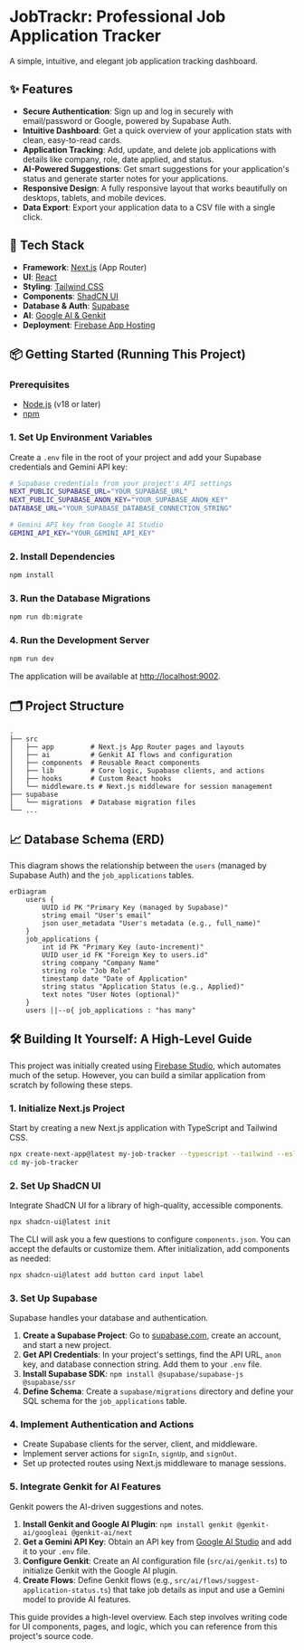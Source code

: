 # JobTrackr: Professional Job Application Tracker

A simple, intuitive, and elegant job application tracking dashboard.

## ✨ Features

- **Secure Authentication**: Sign up and log in securely with email/password or Google, powered by Supabase Auth.
- **Intuitive Dashboard**: Get a quick overview of your application stats with clean, easy-to-read cards.
- **Application Tracking**: Add, update, and delete job applications with details like company, role, date applied, and status.
- **AI-Powered Suggestions**: Get smart suggestions for your application's status and generate starter notes for your applications.
- **Responsive Design**: A fully responsive layout that works beautifully on desktops, tablets, and mobile devices.
- **Data Export**: Export your application data to a CSV file with a single click.

## 🚀 Tech Stack

- **Framework**: [Next.js](https://nextjs.org/) (App Router)
- **UI**: [React](https://react.dev/)
- **Styling**: [Tailwind CSS](https://tailwindcss.com/)
- **Components**: [ShadCN UI](https://ui.shadcn.com/)
- **Database & Auth**: [Supabase](https://supabase.io/)
- **AI**: [Google AI & Genkit](https://firebase.google.com/docs/genkit)
- **Deployment**: [Firebase App Hosting](https://firebase.google.com/docs/app-hosting)

## 📦 Getting Started (Running This Project)

### Prerequisites

- [Node.js](https://nodejs.org/en) (v18 or later)
- [npm](https://www.npmjs.com/)

### 1. Set Up Environment Variables

Create a `.env` file in the root of your project and add your Supabase credentials and Gemini API key:

```bash
# Supabase credentials from your project's API settings
NEXT_PUBLIC_SUPABASE_URL="YOUR_SUPABASE_URL"
NEXT_PUBLIC_SUPABASE_ANON_KEY="YOUR_SUPABASE_ANON_KEY"
DATABASE_URL="YOUR_SUPABASE_DATABASE_CONNECTION_STRING"

# Gemini API key from Google AI Studio
GEMINI_API_KEY="YOUR_GEMINI_API_KEY"
```

### 2. Install Dependencies

```bash
npm install
```

### 3. Run the Database Migrations

```bash
npm run db:migrate
```

### 4. Run the Development Server

```bash
npm run dev
```

The application will be available at [http://localhost:9002](http://localhost:9002).

## 🗂️ Project Structure

```
.
├── src
│   ├── app         # Next.js App Router pages and layouts
│   ├── ai          # Genkit AI flows and configuration
│   ├── components  # Reusable React components
│   ├── lib         # Core logic, Supabase clients, and actions
│   ├── hooks       # Custom React hooks
│   └── middleware.ts # Next.js middleware for session management
├── supabase
│   └── migrations  # Database migration files
└── ...
```

## 📈 Database Schema (ERD)

This diagram shows the relationship between the `users` (managed by Supabase Auth) and the `job_applications` tables.

```mermaid
erDiagram
    users {
        UUID id PK "Primary Key (managed by Supabase)"
        string email "User's email"
        json user_metadata "User's metadata (e.g., full_name)"
    }
    job_applications {
        int id PK "Primary Key (auto-increment)"
        UUID user_id FK "Foreign Key to users.id"
        string company "Company Name"
        string role "Job Role"
        timestamp date "Date of Application"
        string status "Application Status (e.g., Applied)"
        text notes "User Notes (optional)"
    }
    users ||--o{ job_applications : "has many"
```

## 🛠️ Building It Yourself: A High-Level Guide

This project was initially created using [Firebase Studio](https://firebase.google.com/docs/studio), which automates much of the setup. However, you can build a similar application from scratch by following these steps.

### 1. Initialize Next.js Project

Start by creating a new Next.js application with TypeScript and Tailwind CSS.

```bash
npx create-next-app@latest my-job-tracker --typescript --tailwind --eslint
cd my-job-tracker
```

### 2. Set Up ShadCN UI

Integrate ShadCN UI for a library of high-quality, accessible components.

```bash
npx shadcn-ui@latest init
```

The CLI will ask you a few questions to configure `components.json`. You can accept the defaults or customize them. After initialization, add components as needed:

```bash
npx shadcn-ui@latest add button card input label
```

### 3. Set Up Supabase

Supabase handles your database and authentication.

1.  **Create a Supabase Project**: Go to [supabase.com](https://supabase.com), create an account, and start a new project.
2.  **Get API Credentials**: In your project's settings, find the API URL, `anon` key, and database connection string. Add them to your `.env` file.
3.  **Install Supabase SDK**: `npm install @supabase/supabase-js @supabase/ssr`
4.  **Define Schema**: Create a `supabase/migrations` directory and define your SQL schema for the `job_applications` table.

### 4. Implement Authentication and Actions

- Create Supabase clients for the server, client, and middleware.
- Implement server actions for `signIn`, `signUp`, and `signOut`.
- Set up protected routes using Next.js middleware to manage sessions.

### 5. Integrate Genkit for AI Features

Genkit powers the AI-driven suggestions and notes.

1.  **Install Genkit and Google AI Plugin**: `npm install genkit @genkit-ai/googleai @genkit-ai/next`
2.  **Get a Gemini API Key**: Obtain an API key from [Google AI Studio](https://aistudio.google.com/app/apikey) and add it to your `.env` file.
3.  **Configure Genkit**: Create an AI configuration file (`src/ai/genkit.ts`) to initialize Genkit with the Google AI plugin.
4.  **Create Flows**: Define Genkit flows (e.g., `src/ai/flows/suggest-application-status.ts`) that take job details as input and use a Gemini model to provide AI features.

This guide provides a high-level overview. Each step involves writing code for UI components, pages, and logic, which you can reference from this project's source code.
